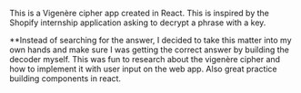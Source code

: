 This is a Vigenère cipher app created in React. This is inspired by the Shopify internship application asking to decrypt a phrase with a key.

\*\*Instead of searching for the answer, I decided to take this matter into my own hands and make sure I was getting the correct answer by building the decoder myself. This was fun to research about the vigenère cipher and how to implement it with user input on the web app. Also great practice building components in react.
